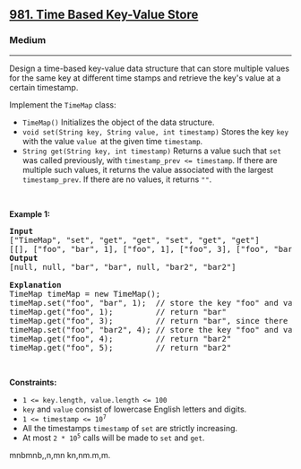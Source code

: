<h2><a href="https://leetcode.com/problems/time-based-key-value-store/">981. Time Based Key-Value Store</a></h2><h3>Medium</h3><hr><div><p>Design a time-based key-value data structure that can store multiple values for the same key at different time stamps and retrieve the key's value at a certain timestamp.</p>

<p>Implement the <code>TimeMap</code> class:</p>

<ul>
	<li><code>TimeMap()</code> Initializes the object of the data structure.</li>
	<li><code>void set(String key, String value, int timestamp)</code> Stores the key <code>key</code> with the value <code>value </code>at the given time <code>timestamp</code>.</li>
	<li><code>String get(String key, int timestamp)</code> Returns a value such that <code>set</code> was called previously, with <code>timestamp_prev &lt;= timestamp</code>. If there are multiple such values, it returns the value associated with the largest <code>timestamp_prev</code>. If there are no values, it returns <code>""</code>.</li>
</ul>

<p>&nbsp;</p>
<p><strong>Example 1:</strong></p>

<pre><strong>Input</strong>
["TimeMap", "set", "get", "get", "set", "get", "get"]
[[], ["foo", "bar", 1], ["foo", 1], ["foo", 3], ["foo", "bar2", 4], ["foo", 4], ["foo", 5]]
<strong>Output</strong>
[null, null, "bar", "bar", null, "bar2", "bar2"]

<strong>Explanation</strong>
TimeMap timeMap = new TimeMap();
timeMap.set("foo", "bar", 1);  // store the key "foo" and value "bar" along with timestamp = 1.
timeMap.get("foo", 1);         // return "bar"
timeMap.get("foo", 3);         // return "bar", since there is no value corresponding to foo at timestamp 3 and timestamp 2, then the only value is at timestamp 1 is "bar".
timeMap.set("foo", "bar2", 4); // store the key "foo" and value "bar2" along with timestamp = 4.
timeMap.get("foo", 4);         // return "bar2"
timeMap.get("foo", 5);         // return "bar2"
</pre>

<p>&nbsp;</p>
<p><strong>Constraints:</strong></p>

<ul>
	<li><code>1 &lt;= key.length, value.length &lt;= 100</code></li>
	<li><code>key</code> and <code>value</code> consist of lowercase English letters and digits.</li>
	<li><code>1 &lt;= timestamp &lt;= 10<sup>7</sup></code></li>
	<li>All the timestamps <code>timestamp</code> of <code>set</code> are strictly increasing.</li>
	<li>At most <code>2 * 10<sup>5</sup></code> calls will be made to <code>set</code> and <code>get</code>.</li>
</ul>
</div>









mnbmnb,,n,mn
kn,nm.m,m.
